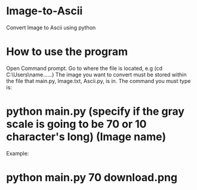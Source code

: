 # Image-to-Ascii
Convert Image to Ascii using python

# How to use the program
Open Command prompt.
Go to where the file is located, e.g (cd C:\Users\name\...\...)
The image you want to convert must be stored within the file that main.py, Image.txt, Ascii.py, is in.
The command you must type is:
# python main.py (specify if the gray scale is going to be 70 or 10 character's long) (Image name)
Example:
# python main.py 70 download.png

